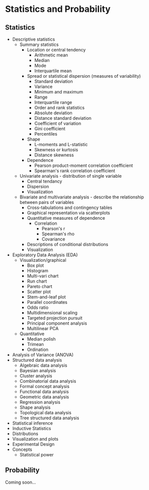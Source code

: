 # Statistics and Probability

## Statistics
- Descriptive statistics
    + Summary statistics
        * Location or central tendency
            - Arithmetic mean
            - Median
            - Mode
            - Interquartile mean
        * Spread or statistical dispersion (measures of variability)
            - Standard deviation
            - Variance
            - Minimum and maximum
            - Range
            - Interquartile range
            - Order and rank statistics
            - Absolute deviation
            - Distance standard deviation
            - Coefficient of variation
            - Gini coefficient
            - Percentiles
        * Shape
            - L-moments and L-statistic
            - Skewness or kurtosis
            - Distance skewness
        * Dependence
            - Pearson product-moment correlation coefficient
            - Spearman's rank correlation coefficient
    + Univariate analysis - distribution of single variable
        * Central tendancy
        * Dispersion
        * Visualization
    + Bivariate and multivariate analysis - describe the relationship between pairs of variables
        * Cross-tabulations and contingency tables
        * Graphical representation via scatterplots
        * Quantitative measures of dependence
            - Correlation
                + Pearson's r
                + Spearman's rho
                + Covariance
        * Descriptions of conditional distributions
        * Visualization
- Exploratory Data Analysis (EDA)
    + Visualization/graphical
        * Box plot
        * Histogram
        * Multi-vari chart
        * Run chart
        * Pareto chart
        * Scatter plot
        * Stem-and-leaf plot
        * Parallel coordinates
        * Odds ratio
        * Multidimensional scaling
        * Targeted projection pursuit
        * Principal component analysis
        * Multilinear PCA
    + Quantitative
        * Median polish
        * Trimean
        * Ordination
- Analysis of Variance (ANOVA)
- Structured data analysis
    + Algebraic data analysis
    + Bayesian analysis
    + Cluster analysis
    + Combinatorial data analysis
    + Formal concept analysis
    + Functional data analysis
    + Geometric data analysis
    + Regression analysis
    + Shape analysis
    + Topological data analysis
    + Tree structured data analysis
- Statistical inference
- Inductive Statistics
- Distributions
- Visualization and plots
- Experimental Design
- Concepts
    + Statistical power

## Probability

Coming soon...